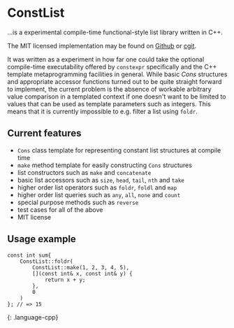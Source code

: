 # ConstList

…is a experimental compile-time functional-style list library written in C++.

The MIT licensed implementation may be found on [Github] or [cgit].

It was written as a experiment in how far one could take the optional compile-time executability offered by `constexpr` specifically and the C++ template metaprogramming facilities in general. While basic _Cons_ structures and appropriate accessor functions turned out to be quite straight forward to implement, the current problem is the absence of workable arbitrary value comparison in a templated context if one doesn't want to be limited to values that can be used as template parameters such as integers. This means that it is currently impossible to e.g. filter a list using `foldr`.

## Current features

- `Cons` class template for representing constant list structures at compile time
- `make` method template for easily constructing `Cons` structures
- list constructors such as `make` and `concatenate`
- basic list accessors such as `size`, `head`, `tail`, `nth` and `take`
- higher order list operators such as `foldr`, `foldl` and `map`
- higher order list queries such as `any`, `all`, `none` and `count`
- special purpose methods such as `reverse`
- test cases for all of the above
- MIT license

## Usage example

~~~
const int sum{
	ConstList::foldr(
		ConstList::make(1, 2, 3, 4, 5),
		[](const int& x, const int& y) {
			return x + y;
		},
		0
	)
}; // => 15
~~~
{: .language-cpp}

[Github]: https://github.com/KnairdA/ConstList/
[cgit]: http://code.kummerlaender.eu/ConstList/
